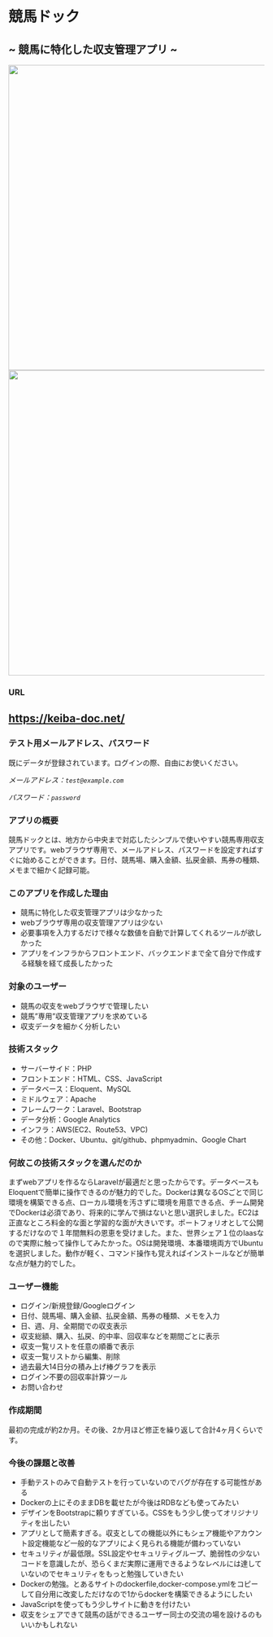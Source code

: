 # 競馬ドック

## ~ 競馬に特化した収支管理アプリ ~

<p align="center">
<img src="https://i.imgur.com/3JQDP1G.png" width="600">
<img src="https://i.imgur.com/nckvVVq.png" width="600">
</p>


### URL
## <https://keiba-doc.net/>

### テスト用メールアドレス、パスワード
既にデータが登録されています。ログインの際、自由にお使いください。

*メールアドレス：`test@example.com`*

*パスワード：`password`*

### アプリの概要
競馬ドックとは、地方から中央まで対応したシンプルで使いやすい競馬専用収支アプリです。webブラウザ専用で、メールアドレス、パスワードを設定すればすぐに始めることができます。日付、競馬場、購入金額、払戻金額、馬券の種類、メモまで細かく記録可能。

### このアプリを作成した理由
* 競馬に特化した収支管理アプリは少なかった
* webブラウザ専用の収支管理アプリは少ない
* 必要事項を入力するだけで様々な数値を自動で計算してくれるツールが欲しかった
* アプリをインフラからフロントエンド、バックエンドまで全て自分で作成する経験を経て成長したかった

### 対象のユーザー
* 競馬の収支をwebブラウザで管理したい
* 競馬”専用”収支管理アプリを求めている
* 収支データを細かく分析したい

### 技術スタック
* サーバーサイド：PHP
* フロントエンド：HTML、CSS、JavaScript
* データベース：Eloquent、MySQL
* ミドルウェア：Apache
* フレームワーク：Laravel、Bootstrap
* データ分析：Google Analytics
* インフラ：AWS(EC2、Route53、VPC)
* その他：Docker、Ubuntu、git/github、phpmyadmin、Google Chart

### 何故この技術スタックを選んだのか
まずwebアプリを作るならLaravelが最適だと思ったからです。データベースもEloquentで簡単に操作できるのが魅力的でした。Dockerは異なるOSごとで同じ環境を構築できる点、ローカル環境を汚さずに環境を用意できる点、チーム開発でDockerは必須であり、将来的に学んで損はないと思い選択しました。EC2は正直なところ料金的な面と学習的な面が大きいです。ポートフォリオとして公開するだけなので１年間無料の恩恵を受けました。また、世界シェア１位のIaasなので実際に触って操作してみたかった。OSは開発環境、本番環境両方でUbuntuを選択しました。動作が軽く、コマンド操作も覚えればインストールなどが簡単な点が魅力的でした。

### ユーザー機能
* ログイン/新規登録/Googleログイン
* 日付、競馬場、購入金額、払戻金額、馬券の種類、メモを入力
* 日、週、月、全期間での収支表示
* 収支総額、購入、払戻、的中率、回収率などを期間ごとに表示
* 収支一覧リストを任意の順番で表示
* 収支一覧リストから編集、削除
* 過去最大14日分の積み上げ棒グラフを表示
* ログイン不要の回収率計算ツール
* お問い合わせ

### 作成期間
最初の完成が約2か月。その後、2か月ほど修正を繰り返して合計4ヶ月くらいです。

### 今後の課題と改善
* 手動テストのみで自動テストを行っていないのでバグが存在する可能性がある
* Dockerの上にそのままDBを載せたが今後はRDBなども使ってみたい
* デザインをBootstrapに頼りすぎている。CSSをもう少し使ってオリジナリティを出したい
* アプリとして簡素すぎる。収支としての機能以外にもシェア機能やアカウント設定機能など一般的なアプリによく見られる機能が備わっていない
* セキュリティが最低限。SSL設定やセキュリティグループ、脆弱性の少ないコードを意識したが、恐らくまだ実際に運用できるようなレベルには達していないのでセキュリティをもっと勉強していきたい
* Dockerの勉強。とあるサイトのdockerfile,docker-compose.ymlをコピーして自分用に改変しただけなので1からdockerを構築できるようにしたい
* JavaScriptを使ってもう少しサイトに動きを付けたい
* 収支をシェアできて競馬の話ができるユーザー同士の交流の場を設けるのもいいかもしれない
